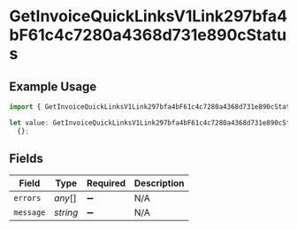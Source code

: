 # GetInvoiceQuickLinksV1Link297bfa4bF61c4c7280a4368d731e890cStatus

## Example Usage

```typescript
import { GetInvoiceQuickLinksV1Link297bfa4bF61c4c7280a4368d731e890cStatus } from "@dhaba/safepay-ts/models/operations";

let value: GetInvoiceQuickLinksV1Link297bfa4bF61c4c7280a4368d731e890cStatus =
  {};
```

## Fields

| Field              | Type               | Required           | Description        |
| ------------------ | ------------------ | ------------------ | ------------------ |
| `errors`           | *any*[]            | :heavy_minus_sign: | N/A                |
| `message`          | *string*           | :heavy_minus_sign: | N/A                |